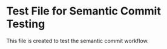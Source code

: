 # Test File for Semantic Commit Testing

This file is created to test the semantic commit workflow.
